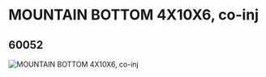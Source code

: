 # MOUNTAIN BOTTOM 4X10X6, co-inj
## 60052
![MOUNTAIN BOTTOM 4X10X6, co-inj](https://lc-www-live-s.legocdn.com/media/bricks/5/2/4507132.jpg)